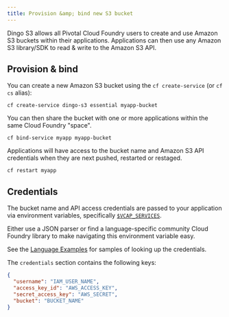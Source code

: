 ```yaml
---
title: Provision &amp; bind new S3 bucket
---
```


Dingo S3 allows all Pivotal Cloud Foundry users to create and use Amazon S3 buckets within their applications. Applications can then use any Amazon S3 library/SDK to read & write to the Amazon S3 API.

## <a id="provision"></a>Provision & bind

You can create a new Amazon S3 bucket using the `cf create-service` (or `cf cs` alias):

```
cf create-service dingo-s3 essential myapp-bucket
```

You can then share the bucket with one or more applications within the same Cloud Foundry "space".

```
cf bind-service myapp myapp-bucket
```

Applications will have access to the bucket name and Amazon S3 API credentials when they are next pushed, restarted or restaged.

```
cf restart myapp
```

## <a id="credentials"></a>Credentials

The bucket name and API access credentials are passed to your application via environment variables, specifically [`$VCAP_SERVICES`](https://docs.cloudfoundry.org/devguide/deploy-apps/environment-variable.html#VCAP-SERVICES).

Either use a JSON parser or find a language-specific community Cloud Foundry library to make navigating this environment variable easy.

See the [Language Examples](lang-examples.html) for samples of looking up the credentials.

The `credentials` section contains the following keys:

```json
{
  "username": "IAM_USER_NAME",
  "access_key_id": "AWS_ACCESS_KEY",
  "secret_access_key": "AWS_SECRET",
  "bucket": "BUCKET_NAME"
}
```
